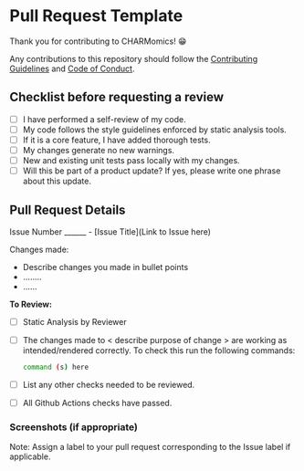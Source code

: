 # Pull Request Template

Thank you for contributing to CHARMomics! 😁

<!--- This project only accepts pull requests related to open issues -->
<!--- If suggesting a new feature or change, please discuss it in an issue first -->
<!--- If fixing a bug, there should be an issue describing it with steps to reproduce -->

Any contributions to this repository should follow the
 [Contributing Guidelines](https://github.com/uab-cgds-worthey/charmomics/blob/main/CONTRIBUTING.md)
 and [Code of Conduct](https://github.com/uab-cgds-worthey/charmomics/blob/main/CODE_OF_CONDUCT.md).

<!-- Pull Request template begins here -->
<!-- Delete everything from begining of file to here -->
## Checklist before requesting a review

- [ ] I have performed a self-review of my code.
- [ ] My code follows the style guidelines enforced by static analysis tools.
- [ ] If it is a core feature, I have added thorough tests.
- [ ] My changes generate no new warnings.
- [ ] New and existing unit tests pass locally with my changes.
- [ ] Will this be part of a product update? If yes, please write one phrase about this update.

<!-- Delete the tasks from the above list that are Not Applicable for your pull request -->

## Pull Request Details

Issue Number ______ - [Issue Title](Link to Issue here)
<!-- Note: Title your Pull Request with an appropriate title corresponding to the Issue title -->
Changes made:

- Describe changes you made in bullet points
- ........
- ......

**To Review:**
<!-- Make a to do list of things to check for to approve the pull request -->
<!-- Modify the below list as appropriate by editing and deleting text that is not applicable-->

- [ ] Static Analysis by Reviewer
- [ ] The changes made to < describe purpose of change > are working as intended/rendered correctly.
  To check this run the following commands:

  ``` bash
  command (s) here
  ```

- [ ] List any other checks needed to be reviewed.
- [ ] All Github Actions checks have passed.

<!-- Delete below header if Screenshots are NOT included -->
### Screenshots (if appropriate)

<!-- Delete below Note AFTER assigning label to your Pull Request -->
Note: Assign a label to your pull request corresponding to the Issue label if applicable.
